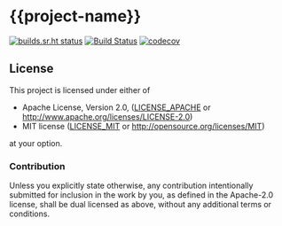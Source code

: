# {{project-name}}

[![builds.sr.ht status](https://builds.sr.ht/~gbmor/{{project-name}}.svg)](https://builds.sr.ht/~gbmor/{{project-name}}?) [![Build Status](https://travis-ci.com/gbmor/{{project-name}}.svg?branch=master)](https://travis-ci.com/gbmor/{{project-name}}) [![codecov](https://codecov.io/gh/gbmor/{{project-name}}/branch/master/graph/badge.svg)](https://codecov.io/gh/gbmor/{{project-name}})

## License

This project is licensed under either of

 * Apache License, Version 2.0, ([LICENSE_APACHE](LICENSE_APACHE) or
   http://www.apache.org/licenses/LICENSE-2.0)
 * MIT license ([LICENSE_MIT](LICENSE_MIT) or
   http://opensource.org/licenses/MIT)

at your option.

### Contribution

Unless you explicitly state otherwise, any contribution intentionally
submitted for inclusion in the work by you, as defined in the Apache-2.0
license, shall be dual licensed as above, without any additional terms or
conditions.

